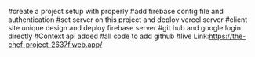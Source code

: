 #create a project setup with properly
#add firebase config file and authentication
#set server on this project and deploy vercel server
#client site unique design and deploy firebase server
#git hub and google login directly
#Context api added
#all code to add github
#live Link:https://the-chef-project-2637f.web.app/
